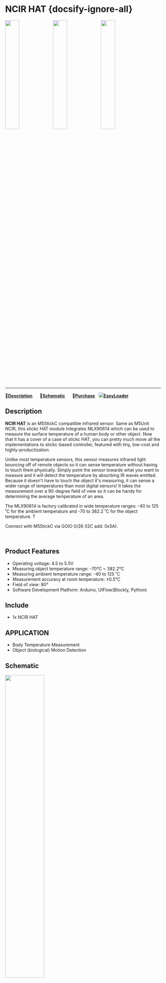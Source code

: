# NCIR HAT {docsify-ignore-all}

<img src="assets\img\product_pics\hat\ncir_hat\hat_ncir_01.jpg" width="30%" height="30%">
<img src="assets\img\product_pics\hat\ncir_hat\hat_ncir_02.jpg" width="30%" height="30%">
<img src="assets\img\product_pics\hat\ncir_hat\hat_ncir_03.jpg" width="30%" height="30%">

***

:memo:**[Description](#Description)**&nbsp;&nbsp;&nbsp;&nbsp;&nbsp;&nbsp;:electric_plug:**[Schematic](#Schematic)**&nbsp;&nbsp;&nbsp;&nbsp;&nbsp;&nbsp;🛒**[Purchase](https://m5stack.com/collections/m5-unit/products/m5stickc-ncir-hatmlx90614)**&nbsp;&nbsp;&nbsp;<img src="https://m5stack.oss-cn-shenzhen.aliyuncs.com/image/EasyLoader_M5StickC_logo_min.png">**[EasyLoader](#EasyLoader)**

## Description

**NCIR HAT**  is an M5StickC compatible infrared sensor. Same as M5Unit NCIR, this stickc HAT module Integrates MLX90614 which can be used to measure the surface temperature of a human body or other object. Now that it has a cover of a case of stickc HAT, you can pretty much move all the implementations to stickc-based controller, featured with tiny, low-cost and highly-productization.<br>

Unlike most temperature sensors, this sensor measures infrared light bouncing off of remote objects so it can sense temperature without having to touch them physically. Simply point the sensor towards what you want to measure and it will detect the temperature by absorbing IR waves emitted. Because it doesn't have to touch the object it's measuring, it can sense a wider range of temperatures than most digital sensors! It takes the measurement over a 90-degree field of view so it can be handy for determining the average temperature of an area.<br>

The MLX90614 is factory calibrated in wide temperature ranges: -40 to 125 ˚C for the ambient temperature and -70 to 382.2 ˚C for the object temperature. T <br>

Connect with M5StickC via GOIO 0/26 (I2C add: 0x5A).<br>

<br>

## Product Features

- Operating voltage: 4.5 to 5.5V
- Measuring object temperature range: -70°C ~ 382.2°C
- Measuring ambient temperature range: -40 to 125 ˚C 
- Measurement accuracy at room temperature: ±0.5°C
- Field of view: 90°
- Software Development Platform: Arduino, UIFlow(Blockly, Python)

## Include

- 1x NCIR HAT

## APPLICATION

-  Body Temperature Measurement
-  Object (biological) Motion Detection


## Schematic

<img src="assets\img\product_pics\hat\ncir_hat\hat_ncir_04.jpg" width="50%" height="50%">

## Links

- **[MLX90614 Datasheet](https://m5stack.oss-cn-shenzhen.aliyuncs.com/resource/docs/datasheet/hat/MLX90614-Datasheet-Melexis_en.pdf)**


## EasyLoader

<img src="https://m5stack.oss-cn-shenzhen.aliyuncs.com/image/EasyLoader_M5StickC_logo.png" width="100px" style="margin-top:20px">

<a href="https://m5stack.oss-cn-shenzhen.aliyuncs.com/EasyLoader/HAT/NCIR/EasyLoader_StickC_HAT_NCIR.exe"><button type="button" class="btn btn-primary">click to download EasyLoader</button></a>

>1.EasyLoader is a simple and fast program burner. Every product page in EasyLoader provides a product-related case program. It can be burned to the master through simple steps, and a series of function verification can be performed.(**Currently EasyLoader is only available for Windows OS**)

>2. After downloading the software, double-click to run the application, connect the M5 device to the computer through the data cable, select the port parameters, click **"Burn"** to start burning. (**For M5StickC burning, please Set the baud rate to 750000 or 115200**)


## Example

- **UIFlow**
Open http://flow.m5stack.com and Load Demo

<img src="assets\img\product_pics\hat\ncir_hat\ncir.png">

- **[Arduino](https://github.com/m5stack/M5StickC/tree/master/examples/Hat/NCIR_HAT)**

### Pin Map

<table>
 <tr><td>M5StickC</td><td>GPIO0</td><td>GPIO26</td><td>5V</td><td>GND</td></tr>
 <tr><td>HAT NCIR</td><td>SDA</td><td>SCL</td><td>5V</td><td>GND</td></tr>
</table>


## Video
**Demo** 

<video class="video_size" controls>
    <source src="https://m5stack.oss-cn-shenzhen.aliyuncs.com/video/Product_example_video/HAT/NCIR-HAT.mp4" type="video/mp4" >
</video>

